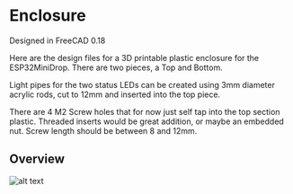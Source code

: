 # Enclosure

Designed in FreeCAD 0.18

Here are the design files for a 3D printable plastic enclosure for the ESP32MiniDrop. There are two pieces, a Top and Bottom. 

Light pipes for the two status LEDs can be created using 3mm diameter acrylic rods, cut to 12mm and inserted into the top piece.

There are 4 M2 Screw holes that for now just self tap into the top section plastic. Threaded inserts would be great addition, or maybe an embedded nut. Screw length should be between 8 and 12mm.

## Overview
![alt text](https://github.com/csmccowa/ESP32MiniDrop/raw/master/Enclosure%20Files/Images/ESPMiniDrop_Enclosure_Overview.png "Logo Title Text 1")
